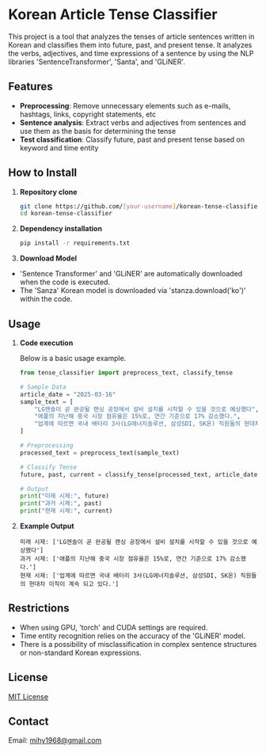 # Korean Article Tense Classifier

This project is a tool that analyzes the tenses of article sentences written in Korean and classifies them into future, past, and present tense. It analyzes the verbs, adjectives, and time expressions of a sentence by using the NLP libraries 'SentenceTransformer', 'Santa', and 'GLiNER'.

## Features

- **Preprocessing**: Remove unnecessary elements such as e-mails, hashtags, links, copyright statements, etc
- **Sentence analysis**: Extract verbs and adjectives from sentences and use them as the basis for determining the tense
- **Test classification**: Classify future, past and present tense based on keyword and time entity

## How to Install

1. **Repository clone**
   ```bash
   git clone https://github.com/[your-username]/korean-tense-classifier.git
   cd korean-tense-classifier
   ```
   
2. **Dependency installation**
   ```bash
   pip install -r requirements.txt
   ```

3. **Download Model**
  - 'Sentence Transformer' and 'GLiNER' are automatically downloaded when the code is executed.
  - The 'Sanza' Korean model is downloaded via 'stanza.download('ko')' within the code.

## Usage

1. **Code execution**
   
   Below is a basic usage example.
   
   ```python
   from tense_classifier import preprocess_text, classify_tense
   
   # Sample Data
   article_date = "2025-03-16"
   sample_text = [
       "LG엔솔이 곧 완공될 랜싱 공장에서 설비 설치를 시작할 수 있을 것으로 예상했다",
       "애플의 지난해 중국 시장 점유율은 15%로, 연간 기준으로 17% 감소했다.",
       "업계에 따르면 국내 배터리 3사(LG에너지솔루션, 삼성SDI, SK온) 직원들의 현대차 이직이 계속 되고 있다."
   ]
   
   # Preprocessing
   processed_text = preprocess_text(sample_text)
   
   # Classify Tense
   future, past, current = classify_tense(processed_text, article_date)
   
   # Output
   print("미래 시제:", future)
   print("과거 시제:", past)
   print("현재 시제:", current)
   ```

2. **Example Output**
   ```
   미래 시제: ['LG엔솔이 곧 완공될 랜싱 공장에서 설비 설치를 시작할 수 있을 것으로 예상했다']
   과거 시제: ['애플의 지난해 중국 시장 점유율은 15%로, 연간 기준으로 17% 감소했다.']
   현재 시제: ['업계에 따르면 국내 배터리 3사(LG에너지솔루션, 삼성SDI, SK온) 직원들의 현대차 이직이 계속 되고 있다.']
   ```

## Restrictions

- When using GPU, 'torch' and CUDA settings are required.
- Time entity recognition relies on the accuracy of the 'GLiNER' model.
- There is a possibility of misclassification in complex sentence structures or non-standard Korean expressions.
  
## License

[MIT License](LICENSE)

## Contact

Email: mihy1968@gmail.com
